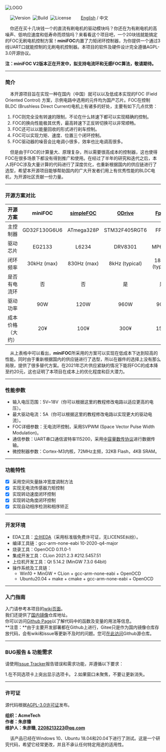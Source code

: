 ![LOGO](https://raw.githubusercontent.com/ZhuYanzhen1/miniFOC/main/docs/image/LOGO.png)

&nbsp;&nbsp;&nbsp;&nbsp;![Version](https://img.shields.io/badge/Version-1.1.1-brightgreen.svg)&nbsp;&nbsp;![Build](https://img.shields.io/badge/Build-Passed-success.svg)&nbsp;&nbsp;![License](https://img.shields.io/badge/License-AGPL-blue.svg)&nbsp;&nbsp;&nbsp;&nbsp;&nbsp;&nbsp;&nbsp;&nbsp;[English](https://github.com/ZhuYanzhen1/miniFOC/blob/main/README.md) / 中文

&nbsp;&nbsp;&nbsp;&nbsp;你还在买十几块钱一个的直流有刷电机的驱动模块吗？你还在为有刷电机的高噪声、低响应速度和低寿命而烦恼吗？来看看这个项目吧，一个20块钱就能搞定的FOC无刷电机控制方案！**miniFOC**内置了力矩闭环控制器，为你提供一个通过3线UART口就能控制的无刷电机控制器。本项目的软件及硬件设计完全遵循AGPL-3.0开源协议。

**注：miniFOC V2版本正在开发中，拟支持电流环和无感FOC算法，敬请期待。**

***

### 简介
&nbsp;&nbsp;&nbsp;&nbsp;本开源项目旨在实现一种在国内（中国）就可以以及低成本实现的FOC (Field Oriented Control) 方案，示例电路中选用的元件均为国产芯片。FOC在控制BLDC (Brushless Direct Current)电机上有诸多的好处，主要有如下几点优势：

1. FOC则完全没有转速的限制，不论在什么转速下都可以实现精确的控制。
2. FOC的换向性能极其优秀，最高转速下正反转切换可以非常顺畅。
3. FOC还可以以能量回收的形式进行刹车控制。
4. FOC可以实现力矩、速度、位置三个闭环控制。
5. FOC驱动器的噪音会比电调小很多，效率也比电调高很多。

&nbsp;&nbsp;&nbsp;&nbsp;但是由于FOC的计算量大、原理复杂，所以需要很高成本的控制器，这也使得FOC在很多场景下都没有得到推广和使用。在经过了半年的研究和迭代之后，本人将FOC涉及大量计算的代码进行了深度优化，也重新根据国内的供应链进行了选型，希望本开源项目能够帮助国内的广大开发者们用上有优秀性能的BLDC电机，为开源社区贡献一份力量。

***

### 开源方案对比

|     开源方案     |   **miniFOC**    | [simpleFOC](https://github.com/simplefoc/Arduino-SimpleFOCShield) | [ODrive](https://github.com/odriverobotics/ODrive) | [FpOC](https://github.com/WangXuan95/FpOC) |
| :--------------: | :----------: | :----------------------------------------------------------: | :------------------------------------------------: | :------------------------------------------------: |
|     主控制器     | GD32F130G6U6 |                          ATmega328P                          |                   STM32F405RGT6                    |                   FPGA                |
|     驱动芯片     |    EG2133    |                            L6234                             |                      DRV8301                       |                      MP6540                 |
|     闭环频率     | 30kHz (max) |                           830Hz (max)                        |                        8kHz (typical)                        |                        18kHz (typical)                        |
|   是否有电流环   |      否      |                              否                              |                         是                         |                         是                         |
|     驱动功率     |     90W      |                             120W                             |                        960W                        |                        90W                        |
| 成本价格（大约） |     20¥      |                             100¥                             |                        300¥                        |                        150¥                        |

&nbsp;&nbsp;&nbsp;&nbsp;从上表格中可以看出，**miniFOC**所采用的方案可以实现在低成本下达到较高的性能。同时由于重新根据国内的供应链进行了选型，所以在器件的选择上没有那么局限，提供了很多替代方案。在2021年芯片供应紧缺的情况下能将FOC的成本降至约20元，这也证明了本项目在成本上的优化程度和巨大潜力。

***

### 性能参数

+ 输入电压范围：5V~18V（你可以根据这里的教程修改电路以适应更高的电压）。
+ 最大驱动电流：5A（你可以根据这里的教程修改电路以实现更大的驱动电流）。
+ FOC详细参数：无电流环控制，采用SVPWM (Space Vector Pulse Width Modulation)。
+ 通信参数：UART串口通信波特率115200，采用[中容量数传协议](https://github.com/ZhuYanzhen1/CDTP/blob/master/mdtp/README_CN.md)进行数据传输。
+ 微控制器参数：Cortex-M3内核，72MHz主频，32KB Flash，4KB  SRAM。

***

### 功能特性

+ [x] 采用空间矢量脉冲宽度调制方法
+ [x] 实现无电流传感器力矩控制
+ [x] 实现转动速度闭环控制
+ [x] 实现转动角度闭环控制
+ [x] 实现自动相序检测和相序矫正

***

### 开发环境

+ EDA工具：[立创EDA](https://lceda.cn/)（采用标准版免费许可证，无LICENSE纠纷）。
+ 编译工具链：gcc-arm-none-eabi 10-2020-q4-major
+ 烧录工具：OpenOCD 0.11.0-1
+ 集成开发工具：CLion 2021.2.3 #212.5457.51
+ 上位机开发工具：Qt 5.14.2 (MinGW 7.3.0 64bit)
+ 操作系统及工具链：
  + Win10 + MinGW + CLion + gcc-arm-none-eabi + OpenOCD
  + Ubuntu20.04 + make + cmake + gcc-arm-none-eabi + OpenOCD

***

### 入门指南

入门请参考本项目的[wiki页面](https://github.com/ZhuYanzhen1/miniFOC/wiki)。
<br>
我们还提供了[国内镜像](https://gitee.com/zhuyanzhen1/mini-foc)仓库地址。
<br>
你可以访问[Github Page](https://zhuyanzhen1.github.io/miniFOC/)以了解代码中的函数及变量的用法等信息。
<br>
**注意：**由于主要开发部署都在Github上进行，Gitee只是作为国内镜像仓库存放代码，会有wiki和issue等更新不及时的问题。您可[在此访问](https://github.com/ZhuYanzhen1/miniFOC)Github源仓库。

***

### BUG报告 & 功能需求

请使用[Issue Tracker](https://github.com/ZhuYanzhen1/miniFOC/issues)报告错误和需求功能，并遵循以下要求：

1.在不同选项卡上突出显示选项卡。
2.如果窗口未聚焦，不要让更新消失。

***

### 许可证

源代码根据[AGPL-3.0许可证](https://github.com/ZhuYanzhen1/miniFOC/blob/main/LICENSE)发布。

**组织：AcmeTech <br>
作者：朱彦臻<br>
维护人：朱彦臻, 2208213223@qq.com**

&nbsp;&nbsp;&nbsp;&nbsp;该产品已经在Windows 10、Ubuntu 18.04和20.04下进行了测试。这是一个研究代码，希望它经常更改，并且不承认任何特定用途的适用性。
